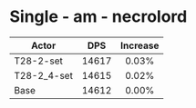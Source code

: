 # Single - am - necrolord
| Actor | DPS | Increase |
|---|:---:|:---:|
|T28-2-set|14617|0.03%|
|T28-2_4-set|14615|0.02%|
|Base|14612|0.00%|
